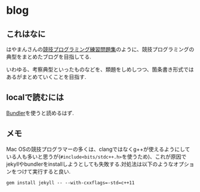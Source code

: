 # blog

## これはなに
はやまんさんの[競技プログラミング練習問題集](https://blog.hamayanhamayan.com/entry/2100/01/01/000000)のように、競技プログラミングの典型をまとめたブログを目指してる.

いわゆる、考察典型といったものなどを、類題をしめしつつ、箇条書き形式ではあるがまとめていくことを目指す.

## localで読むには
[Bundler](https://bundler.io/)を使うと読めるはず.

## メモ
Mac OSの競技プログラマーの多くは、clangではなくg++が使えるようにしている人も多いと思うが(`#include<bits/stdc++.h>`を使うため)、これが原因でjekyllやbundlerをinstallしようとしても失敗する.対処法は以下のようなオプションをつけて実行すると良い.

```
gem install jekyll -- --with-cxxflags=-std=c++11
```